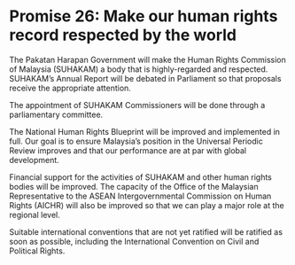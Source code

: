 # Promise 26: Make our human rights record respected by the world

The Pakatan Harapan Government will make the Human Rights Commission of Malaysia (SUHAKAM) a body that is highly-regarded and respected. SUHAKAM’s Annual Report will be debated in Parliament so that proposals receive the appropriate attention.

The appointment of SUHAKAM Commissioners will be done through a parliamentary committee.

The National Human Rights Blueprint will be improved and implemented in full. Our goal is to ensure Malaysia’s position in the Universal Periodic Review improves and that our performance are at par with global development.

Financial support for the activities of SUHAKAM and other human rights bodies will be improved. The capacity of the Office of the Malaysian Representative to the ASEAN Intergovernmental Commission on Human Rights (AICHR) will also be improved so that we can play a major role at the regional level.

Suitable international conventions that are not yet ratified will be ratified as soon as possible, including the International Convention on Civil and Political Rights.
